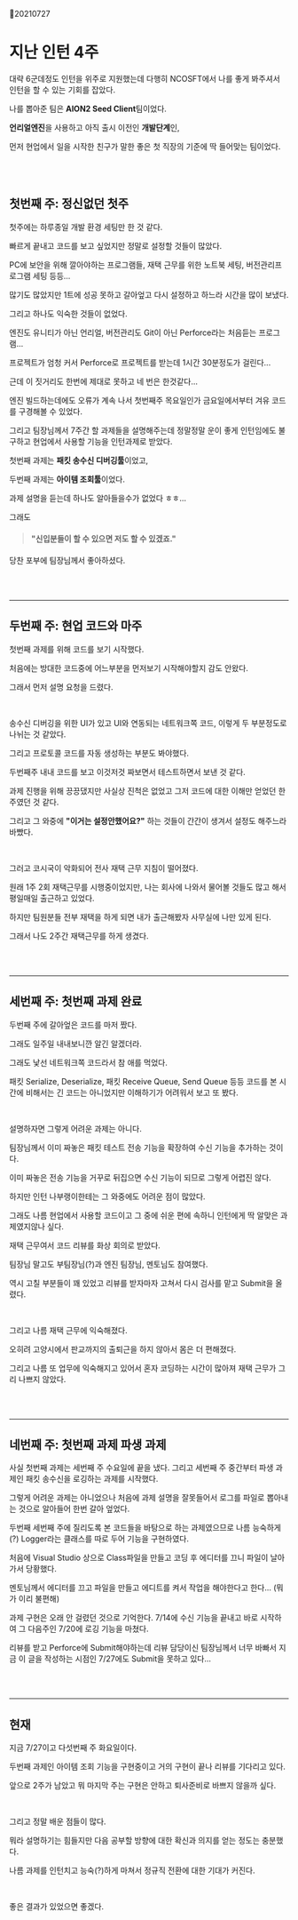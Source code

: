 :calendar:20210727

# 지난 인턴 4주

대략 6군데정도 인턴을 위주로 지원했는데 다행히 NCOSFT에서 나를 좋게 봐주셔서 인턴을 할 수 있는 기회를 잡았다.

나를 뽑아준 팀은 **AION2 Seed Client**팀이었다. 

**언리얼엔진**을 사용하고 아직 출시 이전인 **개발단계**인,

먼저 현업에서 일을 시작한 친구가 말한 좋은 첫 직장의 기준에 딱 들어맞는 팀이었다.

<br>
<br>

## 첫번째 주: 정신없던 첫주

첫주에는 하루종일 개발 환경 세팅만 한 것 같다.

빠르게 끝내고 코드를 보고 싶었지만 정말로 설정할 것들이 많았다.

PC에 보안을 위해 깔아야하는 프로그램들, 재택 근무를 위한 노트북 세팅, 버전관리프로그램 세팅 등등... 

많기도 많았지만 1트에 성공 못하고 갈아엎고 다시 설정하고 하느라 시간을 많이 보냈다.

그리고 하나도 익숙한 것들이 없었다.

엔진도 유니티가 아닌 언리얼, 버전관리도 Git이 아닌 Perforce라는 처음듣는 프로그램...

프로젝트가 엄청 커서 Perforce로 프로젝트를 받는데 1시간 30분정도가 걸린다...

근데 이 짓거리도 한번에 제대로 못하고 네 번은 한것같다...

엔진 빌드하는데에도 오류가 계속 나서 첫번째주 목요일인가 금요일에서부터 겨유 코드를 구경해볼 수 있었다.

그리고 팀장님께서 7주간 할 과제들을 설명해주는데 정말정말 운이 좋게 인턴임에도 불구하고 현업에서 사용할 기능을 인턴과제로 받았다.

첫번째 과제는 **패킷 송수신 디버깅툴**이었고,

두번째 과제는 **아이템 조회툴**이었다.

과제 설명을 듣는데 하나도 알아들을수가 없었다 ㅎㅎ...

그래도

> #### "신입분들이 할 수 있으면 저도 할 수 있겠죠."

당찬 포부에 팀장님께서 좋아하셨다.

<br>
<br>

<hr>

## 두번째 주: 현업 코드와 마주

첫번째 과제를 위해 코드를 보기 시작했다.

처음에는 방대한 코드중에 어느부분을 먼저보기 시작해야할지 감도 안왔다.

그래서 먼저 설명 요청을 드렸다.

<br>

송수신 디버깅을 위한 UI가 있고 UI와 연동되는 네트워크쪽 코드, 이렇게 두 부분정도로 나뉘는 것 같았다.

그리고 프로토콜 코드를 자동 생성하는 부분도 봐야했다.

두번째주 내내 코드를 보고 이것저것 짜보면서 테스트하면서 보낸 것 같다.

과제 진행을 위해 끙끙댔지만 사실상 진척은 없었고 그저 코드에 대한 이해만 얻었던 한주였던 것 같다.

그리고 그 와중에 **"이거는 설정안했어요?"** 하는 것들이 간간이 생겨서 설정도 해주느라 바빴다.

<br>

그러고 코시국이 악화되어 전사 재택 근무 지침이 떨어졌다.

원래 1주 2회 재택근무를 시행중이었지만, 나는 회사에 나와서 물어볼 것들도 많고 해서 평일매일 출근하고 있었다.

하지만 팀원분들 전부 재택을 하게 되면 내가 출근해봤자 사무실에 나만 있게 된다.

그래서 나도 2주간 재택근무를 하게 생겼다.

<br>
<br>

<hr>

## 세번째 주: 첫번째 과제 완료

두번째 주에 갈아엎은 코드를 마저 짰다.

그래도 일주일 내내보니깐 알긴 알겠더라.

그래도 낯선 네트워크쪽 코드라서 참 애를 먹었다.

패킷 Serialize, Deserialize, 패킷 Receive Queue, Send Queue 등등 코드를 본 시간에 비해서는 긴 코드는 아니었지만 이해하기가 어려워서 보고 또 봤다.

<br>

설명하자면 그렇게 어려운 과제는 아니다.

팀장님께서 이미 짜놓은 패킷 테스트 전송 기능을 확장하여 수신 기능을 추가하는 것이다.

이미 짜놓은 전송 기능을 거꾸로 뒤집으면 수신 기능이 되므로 그렇게 어렵진 않다.

하지만 인턴 나부랭이한테는 그 와중에도 어려운 점이 많았다.

그래도 나름 현업에서 사용할 코드이고 그 중에 쉬운 편에 속하니 인턴에게 딱 알맞은 과제였지않나 싶다.

재택 근무여서 코드 리뷰를 화상 회의로 받았다.

팀장님 말고도 부팀장님(?)과 엔진 팀장님, 멘토님도 참여했다.

역시 고칠 부분들이 꽤 있었고 리뷰를 받자마자 고쳐서 다시 검사를 맡고 Submit을 올렸다.

<br>

그리고 나름 재택 근무에 익숙해졌다.

오히려 고양시에서 판교까지의 출퇴근을 하지 않아서 몸은 더 편해졌다.

그리고 나름 또 업무에 익숙해지고 있어서 혼자 코딩하는 시간이 많아져 재택 근무가 그리 나쁘지 않았다.


<br>
<br>

<hr>

## 네번째 주: 첫번째 과제 파생 과제

사실 첫번째 과제는 세번째 주 수요일에 끝을 냈다. 그리고 세번째 주 중간부터 파생 과제인 패킷 송수신을 로깅하는 과제를 시작했다.

그렇게 어려운 과제는 아니었으나 처음에 과제 설명을 잘못들어서 로그를 파일로 뽑아내는 것으로 알아들어 한번 갈아 엎었다.

두번째 세번째 주에 질리도록 본 코드들을 바탕으로 하는 과제였으므로 나름 능숙하게(?) Logger라는 클래스를 따로 두어 기능을 구현하였다.

처음에 Visual Studio 상으로 Class파일을 만들고 코딩 후 에디터를 끄니 파일이 날아가서 당황했다.

멘토님께서 에디터를 끄고 파일을 만들고 에디트를 켜서 작업을 해야한다고 한다... (뭐가 이리 불편해)

과제 구현은 오래 안 걸렸던 것으로 기억한다. 7/14에 수신 기능을 끝내고 바로 시작하여 그 다음주인 7/20에 로깅 기능을 마쳤다.

리뷰를 받고 Perforce에 Submit해야하는데 리뷰 담당이신 팀장님께서 너무 바빠서 지금 이 글을 작성하는 시점인 7/27에도 Submit을 못하고 있다...


<br>
<br>

<hr>

## 현재

지금 7/27이고 다섯번째 주 화요일이다.

두번째 과제인 아이템 조회 기능을 구현중이고 거의 구현이 끝나 리뷰를 기다리고 있다.

앞으로 2주가 남았고 뭐 마지막 주는 구현은 안하고 퇴사준비로 바쁘지 않을까 싶다.

<br>

그리고 정말 배운 점들이 많다.

뭐라 설명하기는 힘들지만 다음 공부할 방향에 대한 확신과 의지를 얻는 정도는 충분했다.

나름 과제를 인턴치고 능숙(?)하게 마쳐서 정규직 전환에 대한 기대가 커진다.

<br>

좋은 결과가 있었으면 좋겠다.